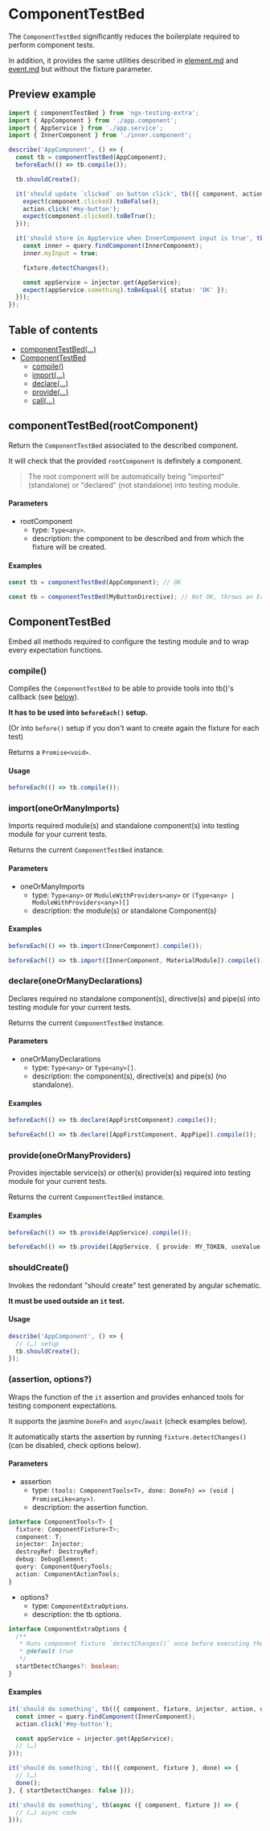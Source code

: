 # ComponentTestBed

The `ComponentTestBed` significantly reduces the boilerplate required to perform component tests.

In addition, it provides the same utilities described in [element.md](element.md#element-query) and [event.md](event.md#event-triggering) but without the fixture parameter.

## Preview example

```ts
import { componentTestBed } from 'ngx-testing-extra';
import { AppComponent } from './app.component';
import { AppService } from './app.service';
import { InnerComponent } from './inner.component';

describe('AppComponent', () => {
  const tb = componentTestBed(AppComponent);
  beforeEach(() => tb.compile());

  tb.shouldCreate();

  it('should update `clicked` on button click', tb(({ component, action }) => {
    expect(component.clicked).toBeFalse();
    action.click('#my-button');
    expect(component.clicked).toBeTrue();
  }));

  it('should store in AppService when InnerComponent input is true', tb(({ query, fixture, injector }) => {
    const inner = query.findComponent(InnerComponent);
    inner.myInput = true;

    fixture.detectChanges();

    const appService = injector.get(AppService);
    expect(appService.something).toBeEqual({ status: 'OK' });
  }));
});
```

## Table of contents

- [componentTestBed(…)](#componenttestbedrootcomponent)
- [ComponentTestBed](#componenttestbed-1)
  - [compile()](#compile)
  - [import(…)](#importoneormanyimports)
  - [declare(…)](#declareoneormanydeclarations)
  - [provide(…)](#provideoneormanyproviders)
  - [call(…)](#assertion-options)

## componentTestBed(rootComponent)

Return the `ComponentTestBed` associated to the described component.

It will check that the provided `rootComponent` is definitely a component.

> The root component will be automatically being "imported" (standalone) or "declared" (not standalone) into testing module.

#### Parameters

- rootComponent
  - type: `Type<any>`.
  - description: the component to be described and from which the fixture will be created.

#### Examples

```ts
const tb = componentTestBed(AppComponent); // OK
```

```ts
const tb = componentTestBed(MyButtonDirective); // Not OK, throws an Error
```

## ComponentTestBed

Embed all methods required to configure the testing module and to wrap every expectation functions.

### compile()

Compiles the `ComponentTestBed` to be able to provide tools into tb()'s callback (see [below](#assertion-options)).

**It has to be used into `beforeEach()` setup.** 

(Or into `before()` setup if you don't want to create again the fixture for each test)

Returns a `Promise<void>`.

#### Usage

```ts
beforeEach(() => tb.compile());
```

### import(oneOrManyImports)

Imports required module(s) and standalone component(s) into testing module for your current tests.

Returns the current `ComponentTestBed` instance.

#### Parameters

- oneOrManyImports
  - type: `Type<any>` or `ModuleWithProviders<any>` or `(Type<any> | ModuleWithProviders<any>)[]`
  - description: the module(s) or standalone Component(s)

#### Examples

```ts
beforeEach(() => tb.import(InnerComponent).compile());
```

```ts
beforeEach(() => tb.import([InnerComponent, MaterialModule]).compile());
```

### declare(oneOrManyDeclarations)

Declares required no standalone component(s), directive(s) and pipe(s) into testing module for your current tests.

Returns the current `ComponentTestBed` instance.

#### Parameters

- oneOrManyDeclarations
  - type: `Type<any>` or `Type<any>[]`.
  - description: the component(s), directive(s) and pipe(s) (no standalone).

#### Examples

```ts
beforeEach(() => tb.declare(AppFirstComponent).compile());
```

```ts
beforeEach(() => tb.declare([AppFirstComponent, AppPipe]).compile());
```

### provide(oneOrManyProviders)

Provides injectable service(s) or other(s) provider(s) required into testing module for your current tests.

Returns the current `ComponentTestBed` instance.

#### Examples

```ts
beforeEach(() => tb.provide(AppService).compile());
```

```ts
beforeEach(() => tb.provide([AppService, { provide: MY_TOKEN, useValue: mockValue }]).compile());
```

### shouldCreate()

Invokes the redondant "should create" test generated by angular schematic.

**It must be used outside an `it` test.**

#### Usage

```ts
describe('AppComponent', () => {
  // (…) setup
  tb.shouldCreate();
});
```

### (assertion, options?)

Wraps the function of the `it` assertion and provides enhanced tools for testing component expectations.

It supports the jasmine `DoneFn` and `async`/`await` (check examples below).

It automatically starts the assertion by running `fixture.detectChanges()` (can be disabled, check options below).

#### Parameters

- assertion
  - type: `(tools: ComponentTools<T>, done: DoneFn) => (void | PromiseLike<any>)`.
  - description: the assertion function.

```ts
interface ComponentTools<T> {
  fixture: ComponentFixture<T>;
  component: T;
  injector: Injector;
  destroyRef: DestroyRef;
  debug: DebugElement;
  query: ComponentQueryTools;
  action: ComponentActionTools;
}
```

- options?
  - type: `ComponentExtraOptions`.
  - description: the tb options.

```ts
interface ComponentExtraOptions {
  /**
   * Runs component fixture `detectChanges()` once before executing the assertion function.
   * @default true
   */
  startDetectChanges?: boolean;
}
```

#### Examples

```ts
it('should do something', tb(({ component, fixture, injector, action, query }) => {
  const inner = query.findComponent(InnerComponent);
  action.click('#my-button');

  const appService = injector.get(AppService);
  // (…)
})); 
```

```ts
it('should do something', tb(({ component, fixture }, done) => {
  // (…)
  done();
}, { startDetectChanges: false })); 
```

```ts
it('should do something', tb(async ({ component, fixture }) => {
  // (…) async code 
})); 
```
